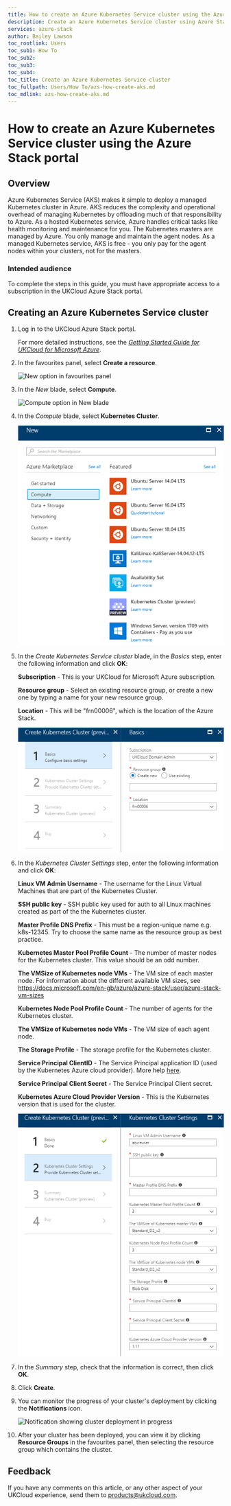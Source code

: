 ```yaml
---
title: How to create an Azure Kubernetes Service cluster using the Azure Stack portal | UKCloud Ltd
description: Create an Azure Kubernetes Service cluster using Azure Stack
services: azure-stack
author: Bailey Lawson
toc_rootlink: Users
toc_sub1: How To
toc_sub2:
toc_sub3:
toc_sub4:
toc_title: Create an Azure Kubernetes Service cluster
toc_fullpath: Users/How To/azs-how-create-aks.md
toc_mdlink: azs-how-create-aks.md
---
```


# How to create an Azure Kubernetes Service cluster using the Azure Stack portal

## Overview

Azure Kubernetes Service (AKS) makes it simple to deploy a managed Kubernetes cluster in Azure. AKS reduces the complexity and operational overhead of managing Kubernetes by offloading much of that responsibility to Azure. As a hosted Kubernetes service, Azure handles critical tasks like health monitoring and maintenance for you. The Kubernetes masters are managed by Azure. You only manage and maintain the agent nodes. As a managed Kubernetes service, AKS is free - you only pay for the agent nodes within your clusters, not for the masters.

### Intended audience

To complete the steps in this guide, you must have appropriate access to a subscription in the UKCloud Azure Stack portal.

## Creating an Azure Kubernetes Service cluster

1. Log in to the UKCloud Azure Stack portal.

   For more detailed instructions, see the [*Getting Started Guide for UKCloud for Microsoft Azure*](azs-gs.md).

2. In the favourites panel, select **Create a resource**.

    ![New option in favourites panel](images/azsp_newmenu.png)

3. In the *New* blade, select **Compute**.

    ![Compute option in New blade](images/azsp_newblade.png)

4. In the *Compute* blade, select **Kubernetes Cluster**.

    ![List of templates in Compute blade](images/azsp_computeblade.png)

5. In the *Create Kubernetes Service cluster* blade, in the *Basics* step, enter the following information and click **OK**:

   **Subscription** - This is your UKCloud for Microsoft Azure subscription.

   **Resource group** - Select an existing resource group, or create a new one by typing a name for your new resource group.

   **Location** - This will be "frn00006", which is the location of the Azure Stack.

   ![Create Kubernetes Cluster > Basics](images/azs-browser-create-aks-basics.png)

6. In the *Kubernetes Cluster Settings* step, enter the following information and click **OK**:

   **Linux VM Admin Username** - The username for the Linux Virtual Machines that are part of the Kubernetes Cluster.

   **SSH public key** - SSH public key used for auth to all Linux machines created as part of the the Kubernetes cluster.

   **Master Profile DNS Prefix** - This must be a region-unique name e.g. k8s-12345. Try to choose the same name as the resource group as best practice.

   **Kubernetes Master Pool Profile Count** - The number of master nodes for the Kubernetes cluster. This value should be an odd number.

   **The VMSize of Kubernetes node VMs** - The VM size of each master node. For information about the different available VM sizes, see <https://docs.microsoft.com/en-gb/azure/azure-stack/user/azure-stack-vm-sizes>

   **Kubernetes Node Pool Profile Count** - The number of agents for the Kubernetes cluster.

   **The VMSize of Kubernetes node VMs** - The VM size of each agent node.

   **The Storage Profile** - The storage profile for the Kubernetes cluster.

   **Service Principal ClientID** - The Service Principal application ID (used by the Kubernetes Azure cloud provider). More help [here](https://github.com/Azure/acs-engine/blob/master/docs/serviceprincipal.md).

   **Service Principal Client Secret** - The Service Principal Client secret.

   **Kubernetes Azure Cloud Provider Version** - This is the Kubernetes version that is used for the cluster.

   ![Create Azure Kubernetes Service cluster > Kubernetes Cluster Settings](images/azs-browser-create-aks-settings.png)

7. In the *Summary* step, check that the information is correct, then click **OK**.

8. Click **Create**.

9. You can monitor the progress of your cluster's deployment by clicking the **Notifications** icon.

    ![Notification showing cluster deployment in progress](images/azsp_createvm_progress.png)

10. After your cluster has been deployed, you can view it by clicking **Resource Groups** in the favourites panel, then selecting the resource group which contains the cluster.

## Feedback

If you have any comments on this article, or any other aspect of your UKCloud experience, send them to <products@ukcloud.com>.
